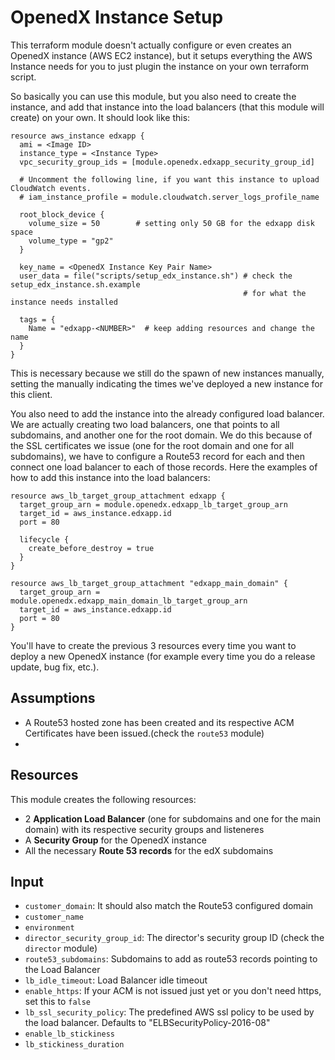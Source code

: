 # OpenedX Instance Setup

This terraform module doesn't actually configure or even creates an OpenedX instance (AWS EC2
instance), but it setups everything the AWS Instance needs for you to just plugin the instance
on your own terraform script.

So basically you can use this module, but you also need to create the instance, and add that 
instance into the load balancers (that this module will create) on your own. It should look like this:

    resource aws_instance edxapp {
      ami = <Image ID>
      instance_type = <Instance Type>
      vpc_security_group_ids = [module.openedx.edxapp_security_group_id]

      # Uncomment the following line, if you want this instance to upload CloudWatch events.
      # iam_instance_profile = module.cloudwatch.server_logs_profile_name

      root_block_device {
        volume_size = 50        # setting only 50 GB for the edxapp disk space
        volume_type = "gp2"
      }
    
      key_name = <OpenedX Instance Key Pair Name>
      user_data = file("scripts/setup_edx_instance.sh") # check the setup_edx_instance.sh.example
                                                        # for what the instance needs installed
    
      tags = {
        Name = "edxapp-<NUMBER>"  # keep adding resources and change the name
      }
    }
    
This is necessary because we still do the spawn of new instances manually, setting the <NUMBER>
manually indicating the times we've deployed a new instance for this client.

You also need to add the instance into the already configured load balancer. We are actually
creating two load balancers, one that points to all subdomains, and another one for the root domain.
We do this because of the SSL certificates we issue (one for the root domain and one for all 
subdomains), we have to configure a Route53 record for each and then connect one load balancer to
each of those records. Here the examples of how to add this instance into the load balancers:

    resource aws_lb_target_group_attachment edxapp {
      target_group_arn = module.openedx.edxapp_lb_target_group_arn
      target_id = aws_instance.edxapp.id
      port = 80
    
      lifecycle {
        create_before_destroy = true
      }
    }
    
    resource aws_lb_target_group_attachment "edxapp_main_domain" {
      target_group_arn = module.openedx.edxapp_main_domain_lb_target_group_arn
      target_id = aws_instance.edxapp.id
      port = 80
    }

You'll have to create the previous 3 resources every time you want to deploy a new OpenedX instance
(for example every time you do a release update, bug fix, etc.).

## Assumptions

- A Route53 hosted zone has been created and its respective ACM Certificates have been issued.(check 
the `route53` module)
- 

## Resources

This module creates the following resources:

- 2 **Application Load Balancer** (one for subdomains and one for the main domain) with its 
respective security groups and listeneres
- A **Security Group** for the OpenedX instance
- All the necessary **Route 53 records** for the edX subdomains

## Input

- `customer_domain`: It should also match the Route53 configured domain
- `customer_name`
- `environment`
- `director_security_group_id`: The director's security group ID (check the `director` module)
- `route53_subdomains`: Subdomains to add as route53 records pointing to the Load Balancer
- `lb_idle_timeout`: Load Balancer idle timeout
- `enable_https`: If your ACM is not issued just yet or you don't need https, set this to `false`  
- `lb_ssl_security_policy`: The predefined AWS ssl policy to be used by the load balancer. Defaults to "ELBSecurityPolicy-2016-08"
- `enable_lb_stickiness`
- `lb_stickiness_duration`
